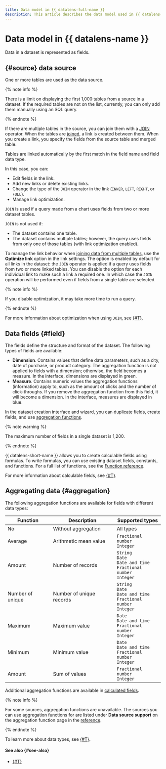 ```yaml
---
title: Data model in {{ datalens-full-name }}
description: This article describes the data model used in {{ datalens-full-name }}. One or more tables are used as the data source. If multiple tables are available in the data source, you can merge them using the JOIN operator. When the tables are joined, a link is created between them. When you create a link, you specify the fields from the source table and merged table.
---
```


# Data model in {{ datalens-name }}

Data in a dataset is represented as fields.

## {#source} data source

One or more tables are used as the data source.

{% note info %}

There is a limit on displaying the first 1,000 tables from a source in a dataset. If the required tables are not on the list, currently, you can only add them manually using an SQL query.

{% endnote %}

If there are multiple tables in the source, you can join them with a [JOIN](https://en.wikipedia.org/wiki/Join_(SQL)) operator.
When the tables are [joined](../concepts/data-join.md), a link is created between them. When you create a link, you specify the fields from the source table and merged table.

Tables are linked automatically by the first match in the field name and field data type.

In this case, you can:

* Edit fields in the link.
* Add new links or delete existing links.
* Change the type of the `JOIN` operator in the link (`INNER`, `LEFT`, `RIGHT`, or `FULL`).
* Manage link optimization.

`JOIN` is used if a query made from a chart uses fields from two or more dataset tables.

`JOIN` is not used if:

* The dataset contains one table.
* The dataset contains multiple tables; however, the query uses fields from only one of those tables (with link optimization enabled).

To manage the link behavior when [joining data from multiple tables](./create-dataset.md#links), use the **Optimize link** option in the link settings. The option is enabled by default for all links in the dataset: the `JOIN` operator is applied if a query uses fields from two or more linked tables. You can disable the option for each individual link to make such a link a required one. In which case the `JOIN` operation will be performed even if fields from a single table are selected.

{% note info %}

If you disable optimization, it may take more time to run a query.

{% endnote %}

For more information about optimization when using `JOIN`, see [{#T}](../concepts/data-join.md#join-optimization).

## Data fields {#field}

The fields define the structure and format of the dataset. The following types of fields are available:

* **Dimension**. Contains values that define data parameters, such as a city, date of purchase, or product category. The aggregation function is not applied to fields with a dimension; otherwise, the field becomes a measure. In the interface, dimensions are displayed in green.
* **Measure**. Contains numeric values the aggregation functions (information) apply to, such as the amount of clicks and the number of click-throughs. If you remove the aggregation function from this field, it will become a dimension. In the interface, measures are displayed in blue.

In the dataset creation interface and wizard, you can duplicate fields, create fields, and use [aggregation functions](#aggregation).

{% note warning %}

The maximum number of fields in a single dataset is 1,200.

{% endnote %}

{{ datalens-short-name }} allows you to create calculable fields using formulas. To write formulas, you can use existing dataset fields, constants, and functions. For a full list of functions, see the [Function reference](../function-ref/all.md).

For more information about calculable fields, see [{#T}](../concepts/calculations/index.md).

## Aggregating data {#aggregation}

The following aggregation functions are available for fields with different data types:

Function | Description | Supported types
----- | ----- | -----
No | Without aggregation | All types
Average | Arithmetic mean value | `Fractional number`<br/>`Integer`
Amount | Number of records| `String`<br/>`Date`<br/>`Date and time`<br/>`Fractional number`<br/>`Integer`
Number of unique | Number of unique records | `String`<br/>`Date`<br/>`Date and time`<br/>`Fractional number`<br/>`Integer`
Maximum | Maximum value | `Date`<br/>`Date and time`<br/>`Fractional number`<br/>`Integer`
Minimum | Minimum value | `Date`<br/>`Date and time`<br/>`Fractional number`<br/>`Integer`
Amount | Sum of values | `Fractional number`<br/>`Integer`

Additional aggregation functions are available in [calculated fields](../concepts/calculations/index.md).

{% note info %}

For some sources, aggregation functions are unavailable.
The sources you can use aggregation functions for are listed under **Data source support** on the aggregation function page in the [reference](../function-ref/aggregation-functions.md).

{% endnote %}

To learn more about data types, see [{#T}](./data-types.md).

#### See also {#see-also}

* [{#T}](./create-dataset.md)
